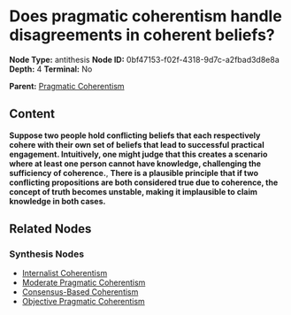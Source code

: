 # Does pragmatic coherentism handle disagreements in coherent beliefs?

**Node Type:** antithesis
**Node ID:** 0bf47153-f02f-4318-9d7c-a2fbad3d8e8a
**Depth:** 4
**Terminal:** No

**Parent:** [Pragmatic Coherentism](pragmatic-coherentism-synthesis-48c6fdab-111f-40d3-9729-fa28ed8f6fdc.md)

## Content

**Suppose two people hold conflicting beliefs that each respectively cohere with their own set of beliefs that lead to successful practical engagement. Intuitively, one might judge that this creates a scenario where at least one person cannot have knowledge, challenging the sufficiency of coherence.**, **There is a plausible principle that if two conflicting propositions are both considered true due to coherence, the concept of truth becomes unstable, making it implausible to claim knowledge in both cases.**

## Related Nodes

### Synthesis Nodes

- [Internalist Coherentism](internalist-coherentism-synthesis-44e22f3d-0815-4214-8670-eac793c63d47.md)
- [Moderate Pragmatic Coherentism](moderate-pragmatic-coherentism-synthesis-c24fbba4-ee2e-477c-bc36-2a77ae281d50.md)
- [Consensus-Based Coherentism](consensus-based-coherentism-synthesis-b9d15181-a8fb-4254-8596-845c088acce5.md)
- [Objective Pragmatic Coherentism](objective-pragmatic-coherentism-synthesis-f4908888-6464-4eaf-a23f-70e8f68e6748.md)
